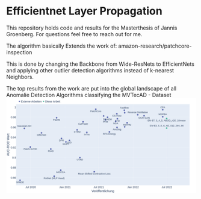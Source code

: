 # Efficientnet Layer Propagation

This repository holds code and results for the Masterthesis of Jannis Groenberg.
For questions feel free to reach out for me.

The algorithm basically Extends the work of:
amazon-research/patchcore-inspection

This is done by changing the Backbone from Wide-ResNets to EfficientNets and applying other outlier detection algorithms instead of k-nearest Neighbors.

The top results from the work are put into the global landscape of all Anomalie Detection Algorithms classifying the MVTecAD - Dataset
![Global Context](results/graphics/comparison_other_algorithms.png)